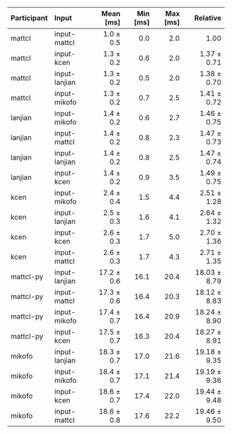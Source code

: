 | Participant | Input | Mean [ms] | Min [ms] | Max [ms] | Relative |
|:---|:---|---:|---:|---:|---:|
| mattcl | input-mattcl | 1.0 ± 0.5 | 0.0 | 2.0 | 1.00 |
| mattcl | input-kcen | 1.3 ± 0.2 | 0.6 | 2.0 | 1.37 ± 0.71 |
| mattcl | input-lanjian | 1.3 ± 0.2 | 0.5 | 2.0 | 1.38 ± 0.70 |
| mattcl | input-mikofo | 1.3 ± 0.2 | 0.7 | 2.5 | 1.41 ± 0.72 |
| lanjian | input-mikofo | 1.4 ± 0.2 | 0.6 | 2.7 | 1.46 ± 0.75 |
| lanjian | input-mattcl | 1.4 ± 0.2 | 0.8 | 2.3 | 1.47 ± 0.73 |
| lanjian | input-lanjian | 1.4 ± 0.2 | 0.8 | 2.5 | 1.47 ± 0.74 |
| lanjian | input-kcen | 1.4 ± 0.2 | 0.9 | 3.5 | 1.49 ± 0.75 |
| kcen | input-mikofo | 2.4 ± 0.4 | 1.5 | 4.4 | 2.51 ± 1.28 |
| kcen | input-lanjian | 2.5 ± 0.3 | 1.6 | 4.1 | 2.64 ± 1.32 |
| kcen | input-kcen | 2.6 ± 0.3 | 1.7 | 5.0 | 2.70 ± 1.36 |
| kcen | input-mattcl | 2.6 ± 0.3 | 1.7 | 4.3 | 2.71 ± 1.35 |
| mattcl-py | input-lanjian | 17.2 ± 0.6 | 16.1 | 20.4 | 18.03 ± 8.79 |
| mattcl-py | input-mattcl | 17.3 ± 0.6 | 16.4 | 20.3 | 18.12 ± 8.83 |
| mattcl-py | input-mikofo | 17.4 ± 0.7 | 16.4 | 20.9 | 18.24 ± 8.90 |
| mattcl-py | input-kcen | 17.5 ± 0.7 | 16.3 | 20.4 | 18.27 ± 8.91 |
| mikofo | input-lanjian | 18.3 ± 0.7 | 17.0 | 21.6 | 19.18 ± 9.35 |
| mikofo | input-mikofo | 18.4 ± 0.7 | 17.1 | 21.4 | 19.19 ± 9.36 |
| mikofo | input-kcen | 18.6 ± 0.7 | 17.4 | 22.0 | 19.44 ± 9.48 |
| mikofo | input-mattcl | 18.6 ± 0.8 | 17.6 | 22.2 | 19.46 ± 9.50 |
